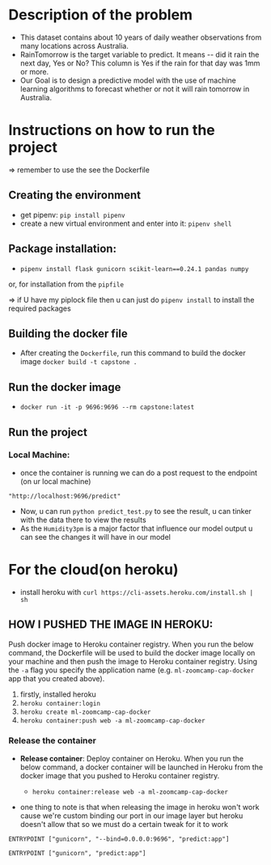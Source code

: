 # Description of the problem

- This dataset contains about 10 years of daily weather observations from many locations across Australia.
- RainTomorrow is the target variable to predict. It means -- did it rain the next day, Yes or No? This column is Yes if the rain for that day was 1mm or more.
- Our Goal is to design a predictive model with the use of machine learning algorithms to forecast whether or not it will rain tomorrow in Australia.

# Instructions on how to run the project
=> remember to use the see the Dockerfile

## Creating the environment

- get pipenv: `pip install pipenv`
- create a new virtual environment and enter into it: `pipenv shell`

## Package installation:

- `pipenv install flask gunicorn scikit-learn==0.24.1 pandas numpy`

or, for installation from the `pipfile` 

⇒ if U have my piplock file then u can just do `pipenv install` to install the required packages

## Building the docker file

- After creating the `Dockerfile`, run this command to build the docker image `docker build -t capstone .`

## Run the docker image

- `docker run -it -p 9696:9696 --rm capstone:latest`

## Run the project

### Local Machine:

- once the container is running we can do a post request to the endpoint (on ur local machine)

`"http://localhost:9696/predict"`

- Now, u can run `python predict_test.py` to see the result, u can tinker with the data there to view the results
- As the `Humidity3pm` is a major factor that influence our model output u can see the changes it will have in our model

# For the cloud(on heroku)

- install heroku with `curl https://cli-assets.heroku.com/install.sh | sh`

## HOW I PUSHED THE IMAGE IN HEROKU:

Push docker image to Heroku container registry. When you run the below command, the Dockerfile will be used to build the docker image locally on your machine and then push the image to Heroku container registry. Using the `-a` flag you specify the application name (e.g. `ml-zoomcamp-cap-docker` app that you created above).

1. firstly, installed heroku
2. `heroku container:login`
3. `heroku create ml-zoomcamp-cap-docker`
4. `heroku container:push web -a ml-zoomcamp-cap-docker`

### Release the container

- **Release container**: Deploy container on Heroku. When you run the below command, a docker container will be launched in Heroku from the docker image that you pushed to Heroku container registry.
    - `heroku container:release web -a ml-zoomcamp-cap-docker`

- one thing to note is that when releasing the image in heroku won't work cause we're custom binding our port in our image layer but heroku doesn't allow that so we must do a certain tweak for it to work

```docker
ENTRYPOINT ["gunicorn", "--bind=0.0.0.0:9696", "predict:app"]
```

```docker
ENTRYPOINT ["gunicorn", "predict:app"]
```